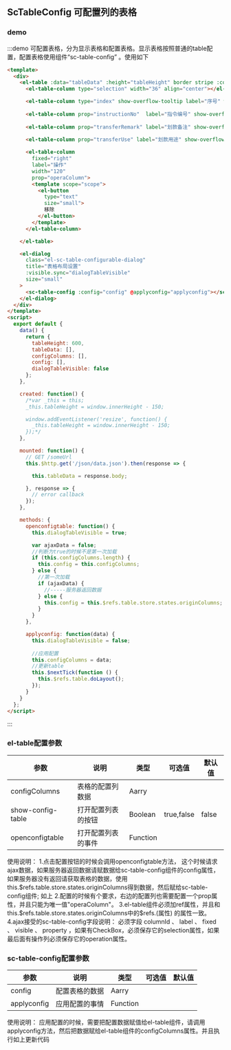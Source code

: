 <script>
  export default {
    data() {
      return {
        tableHeight: 600,
        tableData: [],
        configColumns: [],
        config: [],
        dialogTableVisible: false
      };
    },

    created: function() {
      /*var _this = this;
      _this.tableHeight = window.innerHeight - 150;

      window.addEventListener('resize', function() {
        _this.tableHeight = window.innerHeight - 150;
      });*/
    },

    mounted: function() {
      // GET /someUrl
      this.$http.get('/json/data.json').then(response => {

        this.tableData = response.body;

      }, response => {
        // error callback
      });
    },

    methods: {
      openconfigtable: function() {
        this.dialogTableVisible = true;

        var ajaxData = false;
        //判断为true的时候不是第一次加载
        if (this.configColumns.length) {
          this.config = this.configColumns;
        } else {
          //第一次加载
          if (ajaxData) {
            //-----服务器返回数据
          } else {
            this.config = this.$refs.table.store.states.originColumns;
          }
        }
      },

      applyconfig: function(data) {
        this.dialogTableVisible = false;
        
        //应用配置
        this.configColumns = data;
        //更新table
        this.$nextTick(function () {
          this.$refs.table.doLayout();
        });
      }
    }
  };
</script>
## ScTableConfig 可配置列的表格

### demo
:::demo 可配置表格，分为显示表格和配置表格。显示表格按照普通的table配置，配置表格使用组件“sc-table-config” 。使用如下
```html
<template>
  <div>
    <el-table :data="tableData" :height="tableHeight" border stripe :config-columns="configColumns" ref="table" :show-config-table="true" @openconfigtable="openconfigtable">
      <el-table-column type="selection" width="36" align="center"></el-table-column>

      <el-table-column type="index" show-overflow-tooltip label="序号" width="65" align="center"></el-table-column>
    
      <el-table-column prop="instructionNo"  label="指令编号" show-overflow-tooltip sortable="custom" min-width="110" align="center"  header-align="left"></el-table-column>
    
      <el-table-column prop="transferRemark" label="划款备注" show-overflow-tooltip sortable="custom" min-width="110" align="center"  header-align="left" ></el-table-column>
    
      <el-table-column prop="transferUse" label="划款用途" show-overflow-tooltip sortable="custom" min-width="110" align="center"  header-align="left" ></el-table-column>

      <el-table-column
        fixed="right"
        label="操作"
        width="120"
        prop="operaColumn">
        <template scope="scope">
          <el-button
            type="text"
            size="small">
            移除
          </el-button>
        </template>
      </el-table-column>

    </el-table>

    <el-dialog
      class="el-sc-table-configurable-dialog"
      title="表格布局设置"
      :visible.sync="dialogTableVisible"
      size="small"
    >
      <sc-table-config :config="config" @applyconfig="applyconfig"></sc-table-config>
    </el-dialog>
  </div>
</template>
<script>
  export default {
    data() {
      return {
        tableHeight: 600,
        tableData: [],
        configColumns: [],
        config: [],
        dialogTableVisible: false
      };
    },

    created: function() {
      /*var _this = this;
      _this.tableHeight = window.innerHeight - 150;

      window.addEventListener('resize', function() {
        _this.tableHeight = window.innerHeight - 150;
      });*/
    },

    mounted: function() {
      // GET /someUrl
      this.$http.get('/json/data.json').then(response => {

        this.tableData = response.body;

      }, response => {
        // error callback
      });
    },

    methods: {
      openconfigtable: function() {
        this.dialogTableVisible = true;

        var ajaxData = false;
        //判断为true的时候不是第一次加载
        if (this.configColumns.length) {
          this.config = this.configColumns;
        } else {
          //第一次加载
          if (ajaxData) {
            //-----服务器返回数据
          } else {
            this.config = this.$refs.table.store.states.originColumns;
          }
        }
      },

      applyconfig: function(data) {
        this.dialogTableVisible = false;
        
        //应用配置
        this.configColumns = data;
        //更新table
        this.$nextTick(function () {
          this.$refs.table.doLayout();
        });
      }
    }
  };
</script>
```
:::

### el-table配置参数
| 参数          | 说明            | 类型            | 可选值                 | 默认值   |
|-------------  |---------------- |---------------- |---------------------- |-------- |
| configColumns | 表格的配置列数据| Aarry       |                       |         |
|show-config-table | 打开配置列表的按钮 | Boolean   | true,false            | false   |
| openconfigtable  | 打开配置列表的事件 | Function  |                       |         |

 使用说明： 
1.点击配置按钮的时候会调用openconfigtable方法，
这个时候请求ajax数据，如果服务器返回数据请赋数据给sc-table-config组件的config属性，
如果服务器没有返回请获取表格的数据，使用this.$refs.table.store.states.originColumns得到数据，然后赋给sc-table-config组件;
如上
2.配置的时候有个要求，右边的配置列也需要配置一个prop属性，并且只能为唯一值"operaColumn"。
3.el-table组件必须加ref属性，并且和this.$refs.table.store.states.originColumns中的$refs.(属性)   的属性一致。
4.ajax接受的sc-table-config字段说明：
必须字段 columnId 、 label 、 fixed 、 visible 、 property  ，如果有CheckBox，必须保存它的selection属性，如果最后面有操作列必须保存它的operation属性。


### sc-table-config配置参数
| 参数          | 说明            | 类型            | 可选值                 | 默认值   |
|-------------  |---------------- |---------------- |---------------------- |-------- |
| config        | 配置表格的数据  | Aarry           |                       |         |
|applyconfig    | 应用配置的事情  | Function        |                       |         |

 使用说明：
 应用配置的时候，需要把配置数据赋值给el-table组件，请调用applyconfig方法，然后把数据赋给el-table组件的configColumns属性。并且执行如上更新代码
